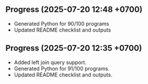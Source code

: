 ## Progress (2025-07-20 12:48 +0700)
- Generated Python for 90/100 programs
- Updated README checklist and outputs

## Progress (2025-07-20 12:35 +0700)
- Added left join query support.
- Generated Python for 91/100 programs.
- Updated README checklist and outputs.
